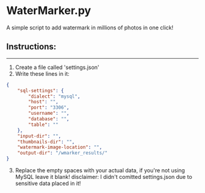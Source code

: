 # WaterMarker.py

A simple script to add watermark in millions of photos in one click!

## Instructions:
---
1. Create a file called 'settings.json'
2. Write these lines in it:
```json
{
	"sql-settings": {
		"dialect": "mysql",
		"host": "",
		"port": "3306",
		"username": "",
		"database": "",
		"table": ""
	},
	"input-dir": "",
	"thumbnails-dir": "",
	"watermark-image-location": "",
	"output-dir": "/wmarker_results/"
}
```
3. Replace the empty spaces with your actual data, if you're not using MySQL leave it blank!
disclaimer: I didn't comitted settings.json due to sensitive data placed in it!
